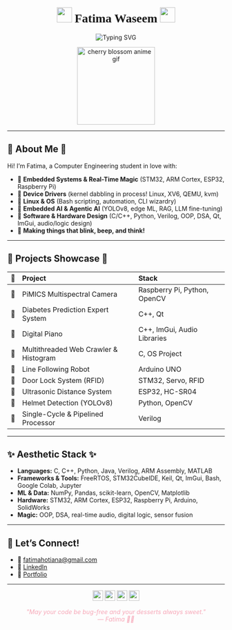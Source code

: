 <!--
🌸 CHERRY BLOSSOM VIBES START HERE 🌸
-->

<h1 align="center">
  <img src="https://em-content.zobj.net/source/twitter/378/cherry-blossom_1f338.png" height="35"/>
  <span style="font-family: 'Montserrat', cursive;">Fatima Waseem</span>
  <img src="https://em-content.zobj.net/source/twitter/378/cherry-blossom_1f338.png" height="35"/>
</h1>

<p align="center">
  <img src="https://readme-typing-svg.demolab.com?font=Lilita+One&weight=700&size=28&duration=2900&pause=800&color=F7A8B8&center=true&vCenter=true&width=600&lines=Building+at+the+edge+of+hardware+and+AI...;Embedded+systems+%E2%9C%A8+Linux+magic+%F0%9F%90%BC+Agentic+AI+%F0%9F%A7%A1;Pudding%2C+cake%2C+and+code+%F0%9F%A5%A6%F0%9F%8D%B0%E2%9C%A8"
  alt="Typing SVG" />
</p>

<div align="center">
  <img src="https://media.giphy.com/media/3o6Zt481isNVuQI1l6/giphy.gif" width="180" alt="cherry blossom anime gif"/>
</div>

---

## 🌸 About Me 🍰

Hi! I’m Fatima, a Computer Engineering student in love with:

- 🌿 **Embedded Systems & Real-Time Magic** (STM32, ARM Cortex, ESP32, Raspberry Pi)
- 🍮 **Device Drivers** (kernel dabbling in process! Linux, XV6, QEMU, kvm)
- 🐧 **Linux & OS** (Bash scripting, automation, CLI wizardry)
- 🧁 **Embedded AI & Agentic AI** (YOLOv8, edge ML, RAG, LLM fine-tuning)
- 🍰 **Software & Hardware Design** (C/C++, Python, Verilog, OOP, DSA, Qt, ImGui, audio/logic design)
- 🌼 **Making things that blink, beep, and think!**

---

## 🍡 Projects Showcase 🍡

| 🍡 | Project                                     | Stack                                  |
|:-:|:--------------------------------------------|:---------------------------------------|
| 🌸 | PiMICS Multispectral Camera                 | Raspberry Pi, Python, OpenCV           |
| 🍰 | Diabetes Prediction Expert System           | C++, Qt                                |
| 🍮 | Digital Piano                              | C++, ImGui, Audio Libraries            |
| 🎀 | Multithreaded Web Crawler & Histogram       | C, OS Project                          |
| 🍬 | Line Following Robot                        | Arduino UNO                            |
| 🌺 | Door Lock System (RFID)                     | STM32, Servo, RFID                     |
| 🧁 | Ultrasonic Distance System                  | ESP32, HC-SR04                         |
| 🍡 | Helmet Detection (YOLOv8)                   | Python, OpenCV                         |
| 🍥 | Single-Cycle & Pipelined Processor          | Verilog                                |

---

## ✨ Aesthetic Stack ✨

- **Languages:** C, C++, Python, Java, Verilog, ARM Assembly, MATLAB
- **Frameworks & Tools:** FreeRTOS, STM32CubeIDE, Keil, Qt, ImGui, Bash, Google Colab, Jupyter
- **ML & Data:** NumPy, Pandas, scikit-learn, OpenCV, Matplotlib
- **Hardware:** STM32, ARM Cortex, ESP32, Raspberry Pi, Arduino, SolidWorks
- **Magic:** OOP, DSA, real-time audio, digital logic, sensor fusion

---

## 🍰 Let’s Connect!

- 💌 fatimahotiana@gmail.com
- 🌸 [LinkedIn](https://www.linkedin.com/in/your-link-here) <!-- Replace with your actual LinkedIn -->
- 🍡 [Portfolio](https://your-website.com) <!-- Replace if you have one -->

---

<p align="center">
  <img src="https://em-content.zobj.net/source/twitter/378/cherry-blossom_1f338.png" height="24"/>
  <img src="https://em-content.zobj.net/source/twitter/378/shortcake_1f370.png" height="24"/>
  <img src="https://em-content.zobj.net/source/twitter/378/custard_1f36e.png" height="24"/>
  <img src="https://em-content.zobj.net/source/twitter/378/cherry-blossom_1f338.png" height="24"/>
</p>

<p align="center" style="font-style: italic; color: #f7a8b8;">
  "May your code be bug-free and your desserts always sweet." <br>  — Fatima 🍰✨
</p>

<!--
🌸 CHERRY BLOSSOM VIBES END HERE 🌸
-->